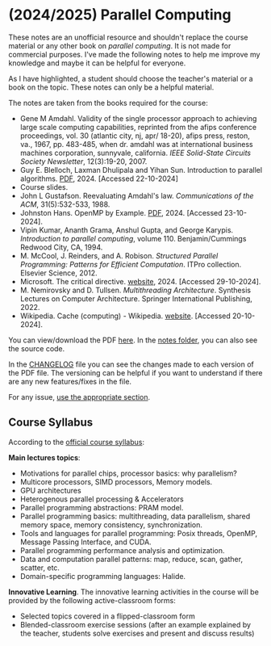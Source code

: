 # (2024/2025) Parallel Computing

These notes are an unofficial resource and shouldn't replace the course material or any other book on _parallel computing_. It is not made for commercial purposes. I've made the following notes to help me improve my knowledge and maybe it can be helpful for everyone.

As I have highlighted, a student should choose the teacher's material or a book on the topic. These notes can only be a helpful material.

The notes are taken from the books required for the course: 

- Gene M Amdahl. Validity of the single processor approach to achieving large scale computing capabilities, reprinted from the afips conference proceedings, vol. 30 (atlantic city, nj, apr/ 18-20), afips press, reston, va., 1967, pp. 483-485, when dr. amdahl was at international business machines corporation, sunnyvale, california. *IEEE Solid-State Circuits Society Newsletter*, 12(3):19-20, 2007.
- Guy E. Blelloch, Laxman Dhulipala and Yihan Sun. Introduction to parallel algorithms. [PDF](https://www.cs.cmu.edu/~guyb/paralg/paralg/parallel.pdf), 2024. [Accessed 22-10-2024]
- Course slides.
- John L Gustafson. Reevaluating Amdahl's law. *Communications of the ACM*, 31(5):532-533, 1988.
- Johnston Hans. OpenMP by Example. [PDF](https://people.math.umass.edu/~johnston/PHI_WG_2014/OpenMPSlides_tamu_sc.pdf), 2024. [Accessed 23-10-2024].
- Vipin Kumar, Ananth Grama, Anshul Gupta, and George Karypis. *Introduction to parallel computing*, volume 110. Benjamin/Cummings Redwood City, CA, 1994.
- M. McCool, J. Reinders, and A. Robison. *Structured Parallel Programming: Patterns for Efficient Computation*. ITPro collection. Elsevier Science, 2012.
- Microsoft. The critical directive. [website](https://learn.microsoft.com/en-us/cpp/parallel/openmp/a-examples?view=msvc-170#a5-the-critical-directive), 2024. [Accessed 29-10-2024].
- M. Nemirovsky and D. Tullsen. *Multithreading Architecture*. Synthesis Lectures on Computer Architecture. Springer International Publishing, 2022.
- Wikipedia. Cache (computing) - Wikipedia. [website](https://en.wikipedia.org/wiki/Cache_(computing)). [Accessed 20-10-2024].

You can view/download the PDF [here](notes/parallel-computing.pdf). In the [notes folder](notes/), you can also see the source code.

In the [CHANGELOG](CHANGELOG.md) file you can see the changes made to each version of the PDF file. The versioning can be helpful if you want to understand if there are any new features/fixes in the file.

For any issue, [use the appropriate section](https://github.com/PoliMI-HPC-E-notes-projects-AndreVale69/HPC-E-PoliMI-university-notes/issues).

## Course Syllabus

According to the [official course syllabus](https://www11.ceda.polimi.it/schedaincarico/schedaincarico/controller/scheda_pubblica/SchedaPublic.do?&evn_default=evento&c_classe=836280&__pj0=0&__pj1=442fa6ae26032c1734261c6daa9790b9):

**Main lectures topics**:
- Motivations for parallel chips, processor basics: why parallelism? 
- Multicore processors, SIMD processors, Memory models. 
- GPU architectures 
- Heterogenous parallel processing & Accelerators 
- Parallel programming abstractions: PRAM model. 
- Parallel programming basics: multithreading, data parallelism, shared memory space, memory consistency, synchronization. 
- Tools and languages for parallel programming: Posix threads, OpenMP, Message Passing Interface, and CUDA. 
- Parallel programming performance analysis and optimization. 
- Data and computation parallel patterns: map, reduce, scan, gather, scatter, etc. 
- Domain-specific programming languages: Halide.

**Innovative Learning**. The innovative learning activities in the course will be provided by the following active-classroom forms:
- Selected topics covered in a flipped-classroom form
- Blended-classroom exercise sessions (after an example explained by the teacher, students solve exercises and present and discuss results)
